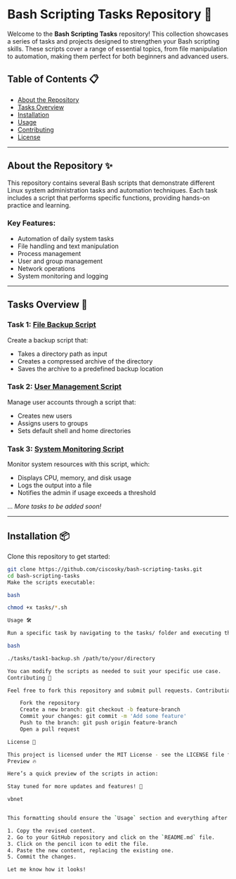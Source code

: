# Bash Scripting Tasks Repository 🚀

Welcome to the **Bash Scripting Tasks** repository! This collection showcases a series of tasks and projects designed to strengthen your Bash scripting skills. These scripts cover a range of essential topics, from file manipulation to automation, making them perfect for both beginners and advanced users.

## Table of Contents 📋

- [About the Repository](#about-the-repository)
- [Tasks Overview](#tasks-overview)
- [Installation](#installation)
- [Usage](#usage)
- [Contributing](#contributing)
- [License](#license)

---

## About the Repository ✨

This repository contains several Bash scripts that demonstrate different Linux system administration tasks and automation techniques. Each task includes a script that performs specific functions, providing hands-on practice and learning.

### Key Features:
- Automation of daily system tasks
- File handling and text manipulation
- Process management
- User and group management
- Network operations
- System monitoring and logging

---

## Tasks Overview 📝

### Task 1: [**File Backup Script**](tasks/task1-backup.sh)
Create a backup script that:
- Takes a directory path as input
- Creates a compressed archive of the directory
- Saves the archive to a predefined backup location

### Task 2: [**User Management Script**](tasks/task2-user-management.sh)
Manage user accounts through a script that:
- Creates new users
- Assigns users to groups
- Sets default shell and home directories

### Task 3: [**System Monitoring Script**](tasks/task3-system-monitoring.sh)
Monitor system resources with this script, which:
- Displays CPU, memory, and disk usage
- Logs the output into a file
- Notifies the admin if usage exceeds a threshold

... _More tasks to be added soon!_

---

## Installation 📦

Clone this repository to get started:
```bash
git clone https://github.com/ciscosky/bash-scripting-tasks.git
cd bash-scripting-tasks
Make the scripts executable:

bash

chmod +x tasks/*.sh

Usage 🛠️

Run a specific task by navigating to the tasks/ folder and executing the desired script. For example:

bash

./tasks/task1-backup.sh /path/to/your/directory

You can modify the scripts as needed to suit your specific use case.
Contributing 🤝

Feel free to fork this repository and submit pull requests. Contributions are welcome and encouraged to improve the scripts or add new tasks.

    Fork the repository
    Create a new branch: git checkout -b feature-branch
    Commit your changes: git commit -m 'Add some feature'
    Push to the branch: git push origin feature-branch
    Open a pull request

License 📜

This project is licensed under the MIT License - see the LICENSE file for details.
Preview 🔥

Here’s a quick preview of the scripts in action:

Stay tuned for more updates and features! 🚀

vbnet


This formatting should ensure the `Usage` section and everything after it appears correctly, with consistent spacing, bullet points, and code blocks. Follow these steps to update:

1. Copy the revised content.
2. Go to your GitHub repository and click on the `README.md` file.
3. Click on the pencil icon to edit the file.
4. Paste the new content, replacing the existing one.
5. Commit the changes.

Let me know how it looks!
